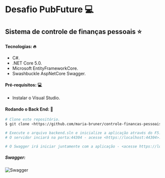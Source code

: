 # Desafio PubFuture 💻  

## Sistema de controle de finanças pessoais ⭐

#### Tecnologias: 🔥
- C#.
- .NET Core 5.0.
- Microsoft EntityFrameworkCore.
- Swashbuckle AspNetCore Swagger.

#### Pré-requisitos: 💻
- Instalar o Visual Studio.

#### Rodando o Back End: 🚀 

```bash
# Clone este repositório.
$ git clone <https://github.com/maria-bruner/controle-financas-pessoais>

# Execute o arquivo backend.sln e inicialize a aplicação através do F5.
# O servidor inciará na porta:44304 - acesse <https://localhost:44304>.

# O Swagger irá iniciar juntamente com a aplicação - <acesse https://localhost:44304/swagger/index.html>
```

##### Swagger:
![Swagger](https://user-images.githubusercontent.com/82327108/149672525-0a264d0a-6377-4071-9d2a-99ac855a3b2d.png)

